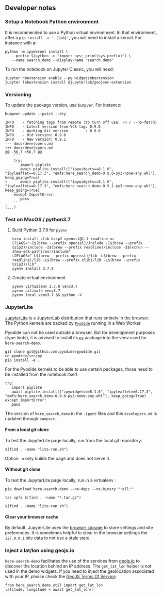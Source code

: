 ## Developer notes

### Setup a Notebook Python environment

It is recommended to use a Python virtual environment. In that environment, after a `pip install -e '.[lab]'`, 
you will need to install a kernel. For instance with a:

   ```
   python -m ipykernel install \
      --prefix $(python -c "import sys; print(sys.prefix)") \
      --name search_demo --display-name "search demo"
   ```
   
To run the notebook on Jupyter Classic, you will need:


   ```
   jupyter nbextension enable --py widgetsnbextension
   jupyter labextension install @jupyterlab/geojson-extension
   ```

### Versioning

To update the package version, use `bumpver`. For instance:

   ```
   bumpver update --patch --dry 
   
   INFO    - fetching tags from remote (to turn off use: -n / --no-fetch)
   INFO    - Latest version from VCS tag: 0.9.0
   INFO    - Working dir version        : 0.9.0
   INFO    - Old Version: 0.9.0
   INFO    - New Version: 0.9.1
   --- docs/developers.md
   +++ docs/developers.md
   @@ -56,7 +56,7 @@
       ```
       try:
          import piplite
   -      await piplite.install(["ipywidgets==8.1.0", "ipyleaflet==0.17.3", "emfs:here_search_demo-0.9.0-py3-none-any.whl"], keep_going=True)
   +      await piplite.install(["ipywidgets==8.1.0", "ipyleaflet==0.17.3", "emfs:here_search_demo-0.9.1-py3-none-any.whl"], keep_going=True)
       except ImportError:
          pass
       ```
   (...)
   ```

### Test on MacOS / python3.7

1. Build Python 3.7.9 for `pyenv`

   ```
   brew install zlib bzip2 openssl@1.1 readline xz
   CFLAGS="-I$(brew --prefix openssl)/include -I$(brew --prefix bzip2)/include -I$(brew --prefix readline)/include -I$(xcrun --show-sdk-path)/usr/include"
   LDFLAGS="-L$(brew --prefix openssl)/lib -L$(brew --prefix readline)/lib -L$(brew --prefix zlib)/lib -L$(brew --prefix bzip2)/lib"
   pyenv install 3.7.9
   ```

2. Create virtual environment

   ```
   pyenv virtualenv 3.7.9 venv3.7
   pyenv activate venv3.7
   pyenv local venv3.7 && python -V
   ```

### JupyterLite

[JupyterLite](https://JupyterLite.readthedocs.io/en/latest/) is a JupyterLab distribution that runs entirely in the browser.
The Python kernels are backed by [`Pyodide`](https://pyodide.org/en/stable/) running in a Web Worker.

Pyodide can not be used outside a browser. But for development purposes (type hints), it is advised to
install its [`py`](https://github.com/pyodide/pyodide/tree/main/src/py) package into the venv used for `here-search-demo`.

   ```
   git clone git@github.com:pyodide/pyodide.git
   cd pyodide/src/py
   pip install -e .
   ```

For the Pyodide kernels to be able to use certain packages, those need to be installed from the notebook itself:

   ```
   try:
      import piplite
      await piplite.install(["ipywidgets==8.1.0", "ipyleaflet==0.17.3", "emfs:here_search_demo-0.9.0-py3-none-any.whl"], keep_going=True)
   except ImportError:
      pass
   ```

The version of `here_search_demo` in the `.ipynb` files and this `developers.md` is updated through `bumpver`.

#### From a local git clone

To test the JupyterLite page locally, run from the local git repository:

   ```
   $(find . -name "lite-run.sh")
   ```

Option `-n` only builds the page and does not serve it. 

#### Without git clone

To test the JupyterLite page locally, run in a virtualenv :

   ```
   pip download here-search-demo --no-deps --no-binary ":all:"
   
   tar xpfz $(find . -name "*.tar.gz")
   
   $(find . -name "lite-run.sh")
   ```

#### Clear your browser cache

By default, JupyterLite uses the [browser storage][1] to store settings and site preferences. 
It is sometimes helpful to clear in the browser settings the `127.0.0.1` site data to not use a stale state. 


### Inject a lat/lon using geojs.io


`here-search-demo` facilitates the use of the services from [geojs.io][2] to discover the location behind an IP address.
The `get_lat_lon` helper is not used in the demo widgets. If you need to inject the geolocation associated with 
your IP, please check the [GeoJS Terms Of Service][3].


   ```
   from here_search.demo.util import get_lat_lon
   latitude, longitude = await get_lat_lon()
   ```

[1]: https://jupyterlite.readthedocs.io/en/latest/howto/configure/storage.html
[2]: https://www.geojs.io/
[3]: https://www.geojs.io/tos/